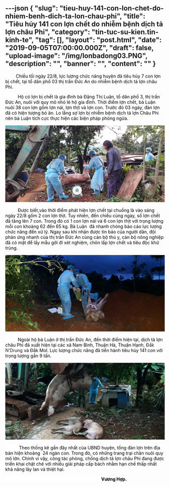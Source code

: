 ---json
{
    "slug": "tieu-huy-141-con-lon-chet-do-nhiem-benh-dich-ta-lon-chau-phi",
    "title": "Tiêu hủy 141 con lợn chết do nhiễm bệnh dịch tả lợn châu Phi",
    "category": "tin-tuc-su-kien.tin-kinh-te",
    "tag": [],
    "layout": "post.html",
    "date": "2019-09-05T07:00:00.000Z",
    "draft": false,
    "upload-image": "/img/lonbadong03.PNG",
    "description": "",
    "banner": "",
    "__content__": ""
}
---
<p><strong>&nbsp;&nbsp;&nbsp;&nbsp;&nbsp;&nbsp;&nbsp;&nbsp;&nbsp; </strong><span style="background-color:white"><span style="color:black">Chiều tối ng&agrave;y 22/8, lực lượng chức năng huyện đ&atilde; ti&ecirc;u hủy 7 con lợn bị chết, tại tổ d&acirc;n phố 03 thị trấn Đức An do nhiễm bệnh dịch tả lợn ch&acirc;u Phi.</span></span></p>

<p><span style="background-color:white"><span style="color:black">&nbsp;&nbsp;&nbsp;&nbsp;&nbsp;&nbsp;&nbsp;&nbsp;&nbsp; Hộ c&oacute; lợn bị chết l&agrave; gia đ&igrave;nh b&agrave; Đặng Thị Luận, tổ d&acirc;n phố 3, thị trấn Đức An, nu&ocirc;i với quy m&ocirc; nhỏ lẻ hộ gia đ&igrave;nh. Thời điểm lợn chết, b&agrave; Luận nu&ocirc;i 38 con lợn gồm lợn n&aacute;i, lợn thịt v&agrave; lợn con. Trước đ&oacute; 03 ng&agrave;y, đ&agrave;n lợn đ&atilde; c&oacute; hiện tượng bỏ ăn. Lo lắng sợ lợn bị nhiễm bệnh dịch tả lợn Ch&acirc;u Phi n&ecirc;n b&agrave; Luận t&iacute;ch cực thực hiện c&aacute;c biện ph&aacute;p ph&ograve;ng ngừa. </span></span></p>

<p><img alt="" src="/img/lonbadong01.PNG" /></p>

<p><span style="background-color:white"><span style="color:black">&nbsp;&nbsp;&nbsp;&nbsp;&nbsp;&nbsp;&nbsp;&nbsp;&nbsp; Được biết,v&agrave;o thời điểm ph&aacute;t hiện lợn chết tại chuồng l&agrave; v&agrave;o s&aacute;ng ng&agrave;y 22/8 gồm 2 con lợn thịt. Tuy nhi&ecirc;n, đến chiều c&ugrave;ng ng&agrave;y, số lợn chết đ&atilde; tăng l&ecirc;n 7 con. Trong đ&oacute; c&oacute; 1 con lợn n&aacute;i v&agrave; 6 con lợn thịt với trọng lượng mỗi con khoảng 62 đến 65 kg. B&agrave; Luận&nbsp; đ&atilde; nhanh ch&oacute;ng b&aacute;o c&aacute;o lực lượng chức năng đến xử l&yacute;. Ngay sau khi nhận được tin b&aacute;o của người d&acirc;n, đội phản ứng nhanh của thị trấn Đức An c&ugrave;ng c&aacute;n bộ th&uacute; y, c&aacute;n bộ n&ocirc;ng nghiệp đ&atilde; c&oacute; mặt để lấy mẫu gởi đi x&eacute;t nghiệm, ch&ocirc;n lấp lợn chết v&agrave; ti&ecirc;u độc khử tr&ugrave;ng.</span></span></p>

<p><img alt="" src="/img/lonbadong02.PNG" /></p>

<p><span style="background-color:white"><span style="color:black">&nbsp;&nbsp;&nbsp;&nbsp;&nbsp;&nbsp;&nbsp;&nbsp;&nbsp; Ngo&agrave;i hộ b&agrave; Luận ở thị trấn Đức An, đến thời điểm hiện tại, dịch tả lợn ch&acirc;u Phi đ&atilde; xuất hiện tại c&aacute;c x&atilde; Nam B&igrave;nh, Thuận H&agrave;, Thuận Hạnh</span></span>, Đắk N&rsquo;Drung<span style="background-color:white"><span style="color:black"> v&agrave; Đắk Mol. Lực lượng chức năng đ&atilde; tiến h&agrave;nh ti&ecirc;u hủy 141 con với trọng lượng gần 9 tấn. &nbsp;</span></span></p>

<p><img alt="" src="/img/lonbadong03.PNG" /></p>

<p><span style="background-color:white"><span style="color:black">&nbsp;&nbsp;&nbsp;&nbsp;&nbsp;&nbsp;&nbsp;&nbsp;&nbsp; &nbsp;Theo thống k&ecirc; gần đ&acirc;y nhất của UBND huyện, tổng đ&agrave;n lợn tr&ecirc;n địa b&agrave;n hiện khoảng&nbsp; 24 ng&agrave;n con. Trong đ&oacute;, c&oacute; những trang trại chăn nu&ocirc;i quy m&ocirc; lớn. Ch&iacute;nh v&igrave; vậy, c&ocirc;ng t&aacute;c ph&ograve;ng, chống dịch tả lợn ch&acirc;u Phi đang được triển khai chặt chẽ với nhiều giải ph&aacute;p cấp b&aacute;ch nhằm hạn chế thấp nhất khả năng l&acirc;y lan v&agrave; thiệt hại.</span></span></p>

<p><span style="background-color:white"><span style="color:black">&nbsp;&nbsp;&nbsp;&nbsp;&nbsp;&nbsp;&nbsp;&nbsp;&nbsp;&nbsp;&nbsp;&nbsp;&nbsp;&nbsp;&nbsp;&nbsp;&nbsp;&nbsp;&nbsp;&nbsp;&nbsp;&nbsp;&nbsp;&nbsp;&nbsp;&nbsp;&nbsp;&nbsp;&nbsp;&nbsp;&nbsp;&nbsp;&nbsp;&nbsp;&nbsp;&nbsp;&nbsp;&nbsp;&nbsp;&nbsp;&nbsp;&nbsp;&nbsp;&nbsp;&nbsp;&nbsp;&nbsp;&nbsp;&nbsp;&nbsp;&nbsp;&nbsp;&nbsp;&nbsp;&nbsp;&nbsp;&nbsp;&nbsp;&nbsp;&nbsp;&nbsp;&nbsp;&nbsp;&nbsp;&nbsp;&nbsp; &nbsp;&nbsp;&nbsp;&nbsp;&nbsp;&nbsp;&nbsp;&nbsp;&nbsp; <strong>Vương Hợp. </strong></span></span></p>

<p>&nbsp;</p>
